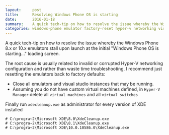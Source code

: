 ```yaml
---
layout:     post
title:      Resolving Windows Phone OS is starting
date:       2016-01-18
summary:    A quick tech-tip on how to resolve the issue whereby the Windows Phone 8.x or 10.x emulators stall upon launch at the initial "Windows Phone OS is starting..." loading screen.
categories: windows-phone emulator factory-reset hyper-v networking virtual-switch
---
```


A quick tech-tip on how to resolve the issue whereby the Windows Phone 8.x or 10.x emulators stall upon launch at the initial "Windows Phone OS is starting..." loading screen.

The root cause is usually related to invalid or corrupted Hyper-V networking configuration and rather than waste time troubleshooting, I recommend just resetting the emulators back to factory defaults:

* Close all emulators and visual studio instances that may be running.
* Assuming you do not have custom virtual machines defined, in `Hyper-V Manager` delete all `virtual machines` and all `virtual switches`

Finally run `xdecleanup.exe` as administrator for every version of XDE installed

    # C:\progra~2\Microsoft XDE\8.0\XdeCleanup.exe
    # C:\progra~2\Microsoft XDE\8.1\XdeCleanup.exe
    # C:\progra~2\Microsoft XDE\10.0.10586.0\XdeCleanup.exe
